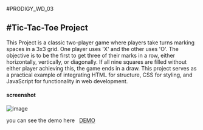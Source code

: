 #PRODIGY_WD_03 

#Tic-Tac-Toe Project 
-------------------------------
<p>This Project  is a classic two-player game where players take turns marking spaces in a 3x3 grid. One player uses 'X' and the other uses 'O'. The objective is to be the first to get three of their marks in a row, either horizontally, vertically, or diagonally. If all nine squares are filled without either player achieving this, the game ends in a draw.
This project serves as a practical example of integrating HTML for structure, CSS for styling, and JavaScript for functionality in web development.</p>
<h4>screenshot</h4>




![image](https://github.com/Prathyusha2218/PRODIGY_WD_03/assets/164630498/1408c3c5-126b-43e6-999f-62291a3404c5)






<p>you can see the demo here &nbsp; <a href="https://prathyusha2218.github.io/PRODIGY_WD_03/">DEMO </a></p>
